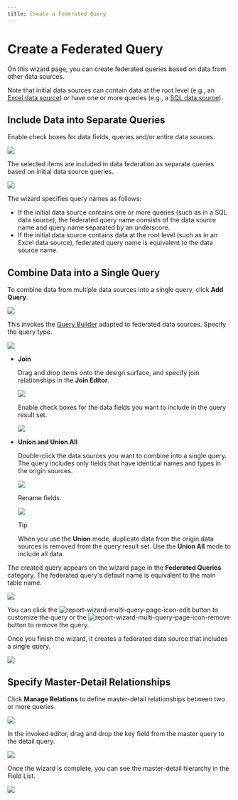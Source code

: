 ```yaml
---
title: Create a Federated Query
---
```

# Create a Federated Query

On this wizard page, you can create federated queries based on data from other data sources.

Note that initial data sources can contain data at the root level (e.g., an [Excel data source](../../../bind-to-data/bind-a-report-to-an-excel-workbook.md)) or have one or more queries (e.g., a [SQL data source](../../../bind-to-data/bind-a-report-to-a-database.md)).

## Include Data into Separate Queries

Enable check boxes for data fields, queries and/or entire data sources.

![](../../../../../../images/eurd-win-data-source-wizard-data-federation-select-queries.png)

The selected items are included in data federation as separate queries based on initial data source queries.

![](../../../../../../images/eurd-win-data-federation-queries-field-list.png)

The wizard specifies query names as follows:

* If the initial data source contains one or more queries (such as in a SQL data source), the federated query name consists of the data source name and query name separated by an underscore.
* If the initial data source contains data at the root level (such as in an Excel data source), federated query name is equivalent to the data source name.

## Combine Data into a Single Query

To combine data from multiple data sources into a single query, click **Add Query**.

![](../../../../../../images/eurd-win-data-source-wizard-data-federation-add-query.png)

This invokes the [Query Builder](../../query-builder.md) adapted to federated data sources. Specify the query type.

![](../../../../../../images/DataFederationUnion-Specify-Query-Type.png)

- **Join**

    Drag and drop items onto the design surface, and specify join relationships in the **Join Editor**.

    ![](../../../../../../images/eurd-win-data-source-wizard-data-federation-join-data.png)

    Enable check boxes for the data fields you want to include in the query result set.

    ![](../../../../../../images/eurd-win-data-source-wizard-data-federation-join-select-fields.png)

- **Union and Union All**

    Double-click the data sources you want to combine into a single query. The query includes only fields that have identical names and types in the origin sources.

    ![](../../../../../../images/DataFederationUnion-Common-Fields.png)

    Rename fields.

    ![](../../../../../../images/DataFederation-FieldAliases.png)

    > [!Tip]
    > When you use the **Union** mode, duplicate data from the origin data sources is removed from the query result set. Use the **Union All** mode to include all data.

The created query appears on the wizard page in the **Federated Queries** category. The federated query's default name is equivalent to the main table name. 

![](../../../../../../images/eurd-win-data-source-wizard-data-federation-join-query.png)

You can click the ![report-wizard-multi-query-page-icon-edit](../../../../../../images/eurd-win-report-wizard-multi-query-page-icon-edit125534.png) button to customize the query or the ![report-wizard-multi-query-page-icon-remove](../../../../../../images/eurd-win-report-wizard-multi-query-page-icon-remove125533.png) button to remove the query. 

Once you finish the wizard, it creates a federated data source that includes a single query.

![](../../../../../../images/eurd-win-data-federation-single-query-field-list.png)

## Specify Master-Detail Relationships

Click **Manage Relations** to define master-detail relationships between two or more queries.

![](../../../../../../images/eurd-win-data-source-wizard-data-federation-manage-relations.png)

In the invoked editor, drag and drop the key field from the master query to the detail query.

![](../../../../../../images/eurd-win-data-source-wizard-data-federation-relation-editor.png)

Once the wizard is complete, you can see the master-detail hierarchy in the Field List.

![](../../../../../../images/eurd-win-data-federation-master-detail-hierarchy-field-list.png)